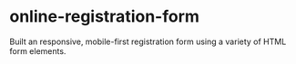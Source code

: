 # online-registration-form
Built an responsive, mobile-first registration form using a variety of HTML form elements.
